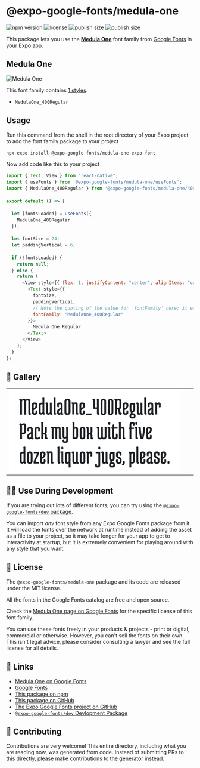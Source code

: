 # @expo-google-fonts/medula-one

![npm version](https://flat.badgen.net/npm/v/@expo-google-fonts/medula-one)
![license](https://flat.badgen.net/github/license/expo/google-fonts)
![publish size](https://flat.badgen.net/packagephobia/install/@expo-google-fonts/medula-one)
![publish size](https://flat.badgen.net/packagephobia/publish/@expo-google-fonts/medula-one)

This package lets you use the [**Medula One**](https://fonts.google.com/specimen/Medula+One) font family from [Google Fonts](https://fonts.google.com/) in your Expo app.

## Medula One

![Medula One](./font-family.png)

This font family contains [1 styles](#-gallery).

- `MedulaOne_400Regular`

## Usage

Run this command from the shell in the root directory of your Expo project to add the font family package to your project

```sh
npx expo install @expo-google-fonts/medula-one expo-font
```

Now add code like this to your project

```js
import { Text, View } from "react-native";
import { useFonts } from '@expo-google-fonts/medula-one/useFonts';
import { MedulaOne_400Regular } from '@expo-google-fonts/medula-one/400Regular';

export default () => {

  let [fontsLoaded] = useFonts({
    MedulaOne_400Regular
  });

  let fontSize = 24;
  let paddingVertical = 6;

  if (!fontsLoaded) {
    return null;
  } else {
    return (
      <View style={{ flex: 1, justifyContent: "center", alignItems: "center" }}>
        <Text style={{
          fontSize,
          paddingVertical,
          // Note the quoting of the value for `fontFamily` here; it expects a string!
          fontFamily: "MedulaOne_400Regular"
        }}>
          Medula One Regular
        </Text>
      </View>
    );
  }
};
```

## 🔡 Gallery


||||
|-|-|-|
|![MedulaOne_400Regular](./400Regular/MedulaOne_400Regular.ttf.png)||||


## 👩‍💻 Use During Development

If you are trying out lots of different fonts, you can try using the [`@expo-google-fonts/dev` package](https://github.com/expo/google-fonts/tree/master/font-packages/dev#readme).

You can import _any_ font style from any Expo Google Fonts package from it. It will load the fonts over the network at runtime instead of adding the asset as a file to your project, so it may take longer for your app to get to interactivity at startup, but it is extremely convenient for playing around with any style that you want.


## 📖 License

The `@expo-google-fonts/medula-one` package and its code are released under the MIT license.

All the fonts in the Google Fonts catalog are free and open source.

Check the [Medula One page on Google Fonts](https://fonts.google.com/specimen/Medula+One) for the specific license of this font family.

You can use these fonts freely in your products & projects - print or digital, commercial or otherwise. However, you can't sell the fonts on their own. This isn't legal advice, please consider consulting a lawyer and see the full license for all details.

## 🔗 Links

- [Medula One on Google Fonts](https://fonts.google.com/specimen/Medula+One)
- [Google Fonts](https://fonts.google.com/)
- [This package on npm](https://www.npmjs.com/package/@expo-google-fonts/medula-one)
- [This package on GitHub](https://github.com/expo/google-fonts/tree/master/font-packages/medula-one)
- [The Expo Google Fonts project on GitHub](https://github.com/expo/google-fonts)
- [`@expo-google-fonts/dev` Devlopment Package](https://github.com/expo/google-fonts/tree/master/font-packages/dev)

## 🤝 Contributing

Contributions are very welcome! This entire directory, including what you are reading now, was generated from code. Instead of submitting PRs to this directly, please make contributions to [the generator](https://github.com/expo/google-fonts/tree/master/packages/generator) instead.
